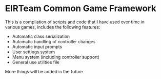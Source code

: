 # EIRTeam Common Game Framework

This is a compilation of scripts and code that I have used over time in various games, includes the following features:

- Automatic class serialization
- Automatic handling of controller changes
- Automatic input prompts
- User settings system
- Menu system (including controller support)
- General use utilities file

More things will be added in the future